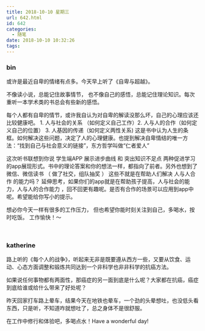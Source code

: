 ```yaml
---
title: 2018-10-10 星期三
url: 642.html
id: 642
categories:
  - 随笔
date: 2018-10-10 10:32:26
tags:
---
```


### bin

或许是最近自卑的情绪有点多。今天早上听了《自卑与超越》。

不像读小说，总能记住故事情节， 也不像自己的感悟，总能记住理论知识。每次重听一本学术类的书总会有些新的感悟。

每个人都有自卑的情节，或许我自认为对自卑的解读没那么坏，自己的心理应该还比较健康吧。 1\. 人与社会的关系 （如何定义自己工作）2\. 人与人的合作（如何定义自己的位置） 3\. 人基因的传递（如何定义两性关系) 这是书中认为人生的条框。如何解决这些问题，决定了人的心理健康。也提到解决自卑情结的唯一方法：“找到自己与社会意义的链接”，东方哲学叫做“仁者爱人”

这次听书联想到你说 学生端APP 展示进步曲线 和 突出知识不足点 两种促进学习的app展现形式。书中的理论答案和你的想法一样，都指向了前者。另外也想到了 微信、微信读书 （ 做了社交，组队抽奖 ） 这些不就是在帮助人们解决 人与人合作 的能力吗？ 延伸思考，如果你们的app就是在帮助孩子提高，人与社会的能力，人与人的合作能力 ，回不回更有趣呢。是否有合作的场景可以应用到app中呢。希望能给你写小的提示。

想必你今天一样有很多的工作压力， 但也希望你能时刻关注到自己，多喝水，按时吃饭。 工作愉快！～

 

### katherine

路上听的《每个人的战争》，听起来无非是既要遵从西方一些，又要从饮食、运动、心态方面调整和锻炼共同达到一个非科学也非非科学的抗癌方法。

如果说任何事物都有两面性，那癌症的另一面到底是什么呢？大家都在抗癌，癌症到底给谁或给什么带来了好处呢？

昨天回家打车路上晕车，结果今天在地铁也晕车，一个劲的头晕想吐，也没低头看东西，只是听，不知道咋就想吐了，总之身体不是很舒服。

在工作中修行和体验吧，多喝点水！Have a wonderful day!